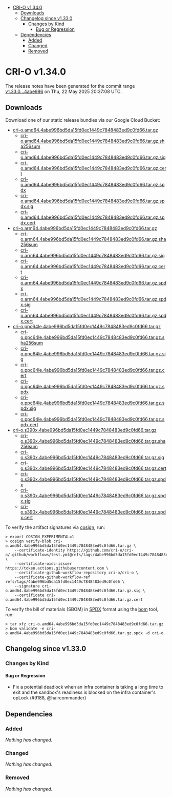 - [CRI-O v1.34.0](#cri-o-v1340)
  - [Downloads](#downloads)
  - [Changelog since v1.33.0](#changelog-since-v1330)
    - [Changes by Kind](#changes-by-kind)
      - [Bug or Regression](#bug-or-regression)
  - [Dependencies](#dependencies)
    - [Added](#added)
    - [Changed](#changed)
    - [Removed](#removed)

# CRI-O v1.34.0

The release notes have been generated for the commit range
[v1.33.0...4abe996](https://github.com/cri-o/cri-o/compare/v1.33.0...v1.34.0) on Thu, 22 May 2025 20:37:08 UTC.

## Downloads

Download one of our static release bundles via our Google Cloud Bucket:

- [cri-o.amd64.4abe996bd5da15fd0ec1449c7848483ed9c0fd66.tar.gz](https://storage.googleapis.com/cri-o/artifacts/cri-o.amd64.4abe996bd5da15fd0ec1449c7848483ed9c0fd66.tar.gz)
  - [cri-o.amd64.4abe996bd5da15fd0ec1449c7848483ed9c0fd66.tar.gz.sha256sum](https://storage.googleapis.com/cri-o/artifacts/cri-o.amd64.4abe996bd5da15fd0ec1449c7848483ed9c0fd66.tar.gz.sha256sum)
  - [cri-o.amd64.4abe996bd5da15fd0ec1449c7848483ed9c0fd66.tar.gz.sig](https://storage.googleapis.com/cri-o/artifacts/cri-o.amd64.4abe996bd5da15fd0ec1449c7848483ed9c0fd66.tar.gz.sig)
  - [cri-o.amd64.4abe996bd5da15fd0ec1449c7848483ed9c0fd66.tar.gz.cert](https://storage.googleapis.com/cri-o/artifacts/cri-o.amd64.4abe996bd5da15fd0ec1449c7848483ed9c0fd66.tar.gz.cert)
  - [cri-o.amd64.4abe996bd5da15fd0ec1449c7848483ed9c0fd66.tar.gz.spdx](https://storage.googleapis.com/cri-o/artifacts/cri-o.amd64.4abe996bd5da15fd0ec1449c7848483ed9c0fd66.tar.gz.spdx)
  - [cri-o.amd64.4abe996bd5da15fd0ec1449c7848483ed9c0fd66.tar.gz.spdx.sig](https://storage.googleapis.com/cri-o/artifacts/cri-o.amd64.4abe996bd5da15fd0ec1449c7848483ed9c0fd66.tar.gz.spdx.sig)
  - [cri-o.amd64.4abe996bd5da15fd0ec1449c7848483ed9c0fd66.tar.gz.spdx.cert](https://storage.googleapis.com/cri-o/artifacts/cri-o.amd64.4abe996bd5da15fd0ec1449c7848483ed9c0fd66.tar.gz.spdx.cert)
- [cri-o.arm64.4abe996bd5da15fd0ec1449c7848483ed9c0fd66.tar.gz](https://storage.googleapis.com/cri-o/artifacts/cri-o.arm64.4abe996bd5da15fd0ec1449c7848483ed9c0fd66.tar.gz)
  - [cri-o.arm64.4abe996bd5da15fd0ec1449c7848483ed9c0fd66.tar.gz.sha256sum](https://storage.googleapis.com/cri-o/artifacts/cri-o.arm64.4abe996bd5da15fd0ec1449c7848483ed9c0fd66.tar.gz.sha256sum)
  - [cri-o.arm64.4abe996bd5da15fd0ec1449c7848483ed9c0fd66.tar.gz.sig](https://storage.googleapis.com/cri-o/artifacts/cri-o.arm64.4abe996bd5da15fd0ec1449c7848483ed9c0fd66.tar.gz.sig)
  - [cri-o.arm64.4abe996bd5da15fd0ec1449c7848483ed9c0fd66.tar.gz.cert](https://storage.googleapis.com/cri-o/artifacts/cri-o.arm64.4abe996bd5da15fd0ec1449c7848483ed9c0fd66.tar.gz.cert)
  - [cri-o.arm64.4abe996bd5da15fd0ec1449c7848483ed9c0fd66.tar.gz.spdx](https://storage.googleapis.com/cri-o/artifacts/cri-o.arm64.4abe996bd5da15fd0ec1449c7848483ed9c0fd66.tar.gz.spdx)
  - [cri-o.arm64.4abe996bd5da15fd0ec1449c7848483ed9c0fd66.tar.gz.spdx.sig](https://storage.googleapis.com/cri-o/artifacts/cri-o.arm64.4abe996bd5da15fd0ec1449c7848483ed9c0fd66.tar.gz.spdx.sig)
  - [cri-o.arm64.4abe996bd5da15fd0ec1449c7848483ed9c0fd66.tar.gz.spdx.cert](https://storage.googleapis.com/cri-o/artifacts/cri-o.arm64.4abe996bd5da15fd0ec1449c7848483ed9c0fd66.tar.gz.spdx.cert)
- [cri-o.ppc64le.4abe996bd5da15fd0ec1449c7848483ed9c0fd66.tar.gz](https://storage.googleapis.com/cri-o/artifacts/cri-o.ppc64le.4abe996bd5da15fd0ec1449c7848483ed9c0fd66.tar.gz)
  - [cri-o.ppc64le.4abe996bd5da15fd0ec1449c7848483ed9c0fd66.tar.gz.sha256sum](https://storage.googleapis.com/cri-o/artifacts/cri-o.ppc64le.4abe996bd5da15fd0ec1449c7848483ed9c0fd66.tar.gz.sha256sum)
  - [cri-o.ppc64le.4abe996bd5da15fd0ec1449c7848483ed9c0fd66.tar.gz.sig](https://storage.googleapis.com/cri-o/artifacts/cri-o.ppc64le.4abe996bd5da15fd0ec1449c7848483ed9c0fd66.tar.gz.sig)
  - [cri-o.ppc64le.4abe996bd5da15fd0ec1449c7848483ed9c0fd66.tar.gz.cert](https://storage.googleapis.com/cri-o/artifacts/cri-o.ppc64le.4abe996bd5da15fd0ec1449c7848483ed9c0fd66.tar.gz.cert)
  - [cri-o.ppc64le.4abe996bd5da15fd0ec1449c7848483ed9c0fd66.tar.gz.spdx](https://storage.googleapis.com/cri-o/artifacts/cri-o.ppc64le.4abe996bd5da15fd0ec1449c7848483ed9c0fd66.tar.gz.spdx)
  - [cri-o.ppc64le.4abe996bd5da15fd0ec1449c7848483ed9c0fd66.tar.gz.spdx.sig](https://storage.googleapis.com/cri-o/artifacts/cri-o.ppc64le.4abe996bd5da15fd0ec1449c7848483ed9c0fd66.tar.gz.spdx.sig)
  - [cri-o.ppc64le.4abe996bd5da15fd0ec1449c7848483ed9c0fd66.tar.gz.spdx.cert](https://storage.googleapis.com/cri-o/artifacts/cri-o.ppc64le.4abe996bd5da15fd0ec1449c7848483ed9c0fd66.tar.gz.spdx.cert)
- [cri-o.s390x.4abe996bd5da15fd0ec1449c7848483ed9c0fd66.tar.gz](https://storage.googleapis.com/cri-o/artifacts/cri-o.s390x.4abe996bd5da15fd0ec1449c7848483ed9c0fd66.tar.gz)
  - [cri-o.s390x.4abe996bd5da15fd0ec1449c7848483ed9c0fd66.tar.gz.sha256sum](https://storage.googleapis.com/cri-o/artifacts/cri-o.s390x.4abe996bd5da15fd0ec1449c7848483ed9c0fd66.tar.gz.sha256sum)
  - [cri-o.s390x.4abe996bd5da15fd0ec1449c7848483ed9c0fd66.tar.gz.sig](https://storage.googleapis.com/cri-o/artifacts/cri-o.s390x.4abe996bd5da15fd0ec1449c7848483ed9c0fd66.tar.gz.sig)
  - [cri-o.s390x.4abe996bd5da15fd0ec1449c7848483ed9c0fd66.tar.gz.cert](https://storage.googleapis.com/cri-o/artifacts/cri-o.s390x.4abe996bd5da15fd0ec1449c7848483ed9c0fd66.tar.gz.cert)
  - [cri-o.s390x.4abe996bd5da15fd0ec1449c7848483ed9c0fd66.tar.gz.spdx](https://storage.googleapis.com/cri-o/artifacts/cri-o.s390x.4abe996bd5da15fd0ec1449c7848483ed9c0fd66.tar.gz.spdx)
  - [cri-o.s390x.4abe996bd5da15fd0ec1449c7848483ed9c0fd66.tar.gz.spdx.sig](https://storage.googleapis.com/cri-o/artifacts/cri-o.s390x.4abe996bd5da15fd0ec1449c7848483ed9c0fd66.tar.gz.spdx.sig)
  - [cri-o.s390x.4abe996bd5da15fd0ec1449c7848483ed9c0fd66.tar.gz.spdx.cert](https://storage.googleapis.com/cri-o/artifacts/cri-o.s390x.4abe996bd5da15fd0ec1449c7848483ed9c0fd66.tar.gz.spdx.cert)

To verify the artifact signatures via [cosign](https://github.com/sigstore/cosign), run:

```console
> export COSIGN_EXPERIMENTAL=1
> cosign verify-blob cri-o.amd64.4abe996bd5da15fd0ec1449c7848483ed9c0fd66.tar.gz \
    --certificate-identity https://github.com/cri-o/cri-o/.github/workflows/test.yml@refs/tags/4abe996bd5da15fd0ec1449c7848483ed9c0fd66 \
    --certificate-oidc-issuer https://token.actions.githubusercontent.com \
    --certificate-github-workflow-repository cri-o/cri-o \
    --certificate-github-workflow-ref refs/tags/4abe996bd5da15fd0ec1449c7848483ed9c0fd66 \
    --signature cri-o.amd64.4abe996bd5da15fd0ec1449c7848483ed9c0fd66.tar.gz.sig \
    --certificate cri-o.amd64.4abe996bd5da15fd0ec1449c7848483ed9c0fd66.tar.gz.cert
```

To verify the bill of materials (SBOM) in [SPDX](https://spdx.org) format using the [bom](https://sigs.k8s.io/bom) tool, run:

```console
> tar xfz cri-o.amd64.4abe996bd5da15fd0ec1449c7848483ed9c0fd66.tar.gz
> bom validate -e cri-o.amd64.4abe996bd5da15fd0ec1449c7848483ed9c0fd66.tar.gz.spdx -d cri-o
```

## Changelog since v1.33.0

### Changes by Kind

#### Bug or Regression
 - Fix a potential deadlock when an infra container is taking a long time to exit and the sandbox's readiness is blocked on the infra container's opLock (#9188, @haircommander)

## Dependencies

### Added
_Nothing has changed._

### Changed
_Nothing has changed._

### Removed
_Nothing has changed._
